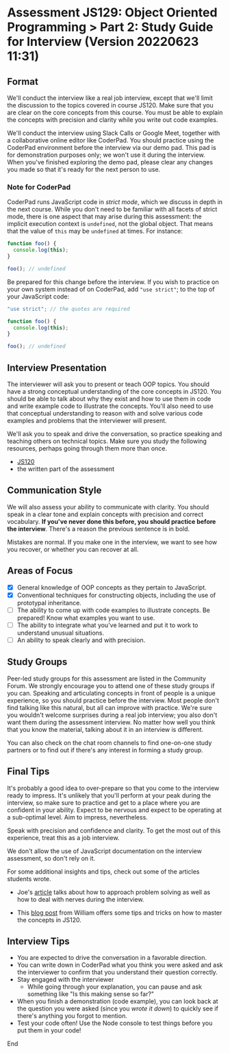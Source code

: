 # Assessment JS129: Object Oriented Programming > Part 2: Study Guide for Interview (Version 20220623 11:31)

## Format

We'll conduct the interview like a real job interview, except that we'll limit the discussion to the topics covered in course JS120. Make sure that you are clear on the core concepts from this course. You must be able to explain the concepts with precision and clarity while you write out code examples.

We'll conduct the interview using Slack Calls or Google Meet, together with a collaborative online editor like CoderPad. You should practice using the CoderPad environment before the interview via our demo pad. This pad is for demonstration purposes only; we won't use it during the interview. When you've finished exploring the demo pad, please clear any changes you made so that it's ready for the next person to use.

### Note for CoderPad

CoderPad runs JavaScript code in *strict mode*, which we discuss in depth in the next course. While you don't need to be familiar with all facets of strict mode, there is one aspect that may arise during this assessment: the implicit execution context is `undefined`, not the global object. That means that the value of `this` may be `undefined` at times. For instance:

```js
function foo() {
  console.log(this);
}

foo(); // undefined
```

Be prepared for this change before the interview. If you wish to practice on your own system instead of on CoderPad, add `"use strict"`; to the top of your JavaScript code:

```js
"use strict"; // the quotes are required

function foo() {
  console.log(this);
}

foo(); // undefined
```

## Interview Presentation

The interviewer will ask you to present or teach OOP topics. You should have a strong conceptual understanding of the core concepts in JS120. You should be able to talk about why they exist and how to use them in code and write example code to illustrate the concepts. You'll also need to use that conceptual understanding to reason with and solve various code examples and problems that the interviewer will present.

We'll ask you to speak and drive the conversation, so practice speaking and teaching others on technical topics. Make sure you study the following resources, perhaps going through them more than once.

- [JS120](https://launchschool.com/courses/f8a4a136)
- the written part of the assessment

## Communication Style

We will also assess your ability to communicate with clarity. You should speak in a clear tone and explain concepts with precision and correct vocabulary. **If you've never done this before, you should practice before the interview**. There's a reason the previous sentence is in bold.

Mistakes are normal. If you make one in the interview, we want to see how you recover, or whether you can recover at all.

## Areas of Focus

- [x] General knowledge of OOP concepts as they pertain to JavaScript.
- [x] Conventional techniques for constructing objects, including the use of prototypal inheritance.
- [ ] The ability to come up with code examples to illustrate concepts. Be prepared! Know what examples you want to use.
- [ ] The ability to integrate what you've learned and put it to work to understand unusual situations.
- [ ] An ability to speak clearly and with precision.

## Study Groups

Peer-led study groups for this assessment are listed in the Community Forum. We strongly encourage you to attend one of these study groups if you can. Speaking and articulating concepts in front of people is a unique experience, so you should practice before the interview. Most people don't find talking like this natural, but all can improve with practice. We're sure you wouldn't welcome surprises during a real job interview; you also don't want them during the assessment interview. No matter how well you think that you know the material, talking about it in an interview is different.

You can also check on the chat room channels to find one-on-one study partners or to find out if there's any interest in forming a study group.

## Final Tips

It's probably a good idea to over-prepare so that you come to the interview ready to impress. It's unlikely that you'll perform at your peak during the interview, so make sure to practice and get to a place where you are confident in your ability. Expect to be nervous and expect to be operating at a sub-optimal level. Aim to impress, nevertheless.

Speak with precision and confidence and clarity. To get the most out of this experience, treat this as a job interview.

We don't allow the use of JavaScript documentation on the interview assessment, so don't rely on it.

For some additional insights and tips, check out some of the articles students wrote.

- Joe's [article](https://medium.com/launch-school/dealing-with-nerves-and-assessments-at-launch-school-7b919c3ee08b) talks about how to approach problem solving as well as how to deal with nerves during the interview.

- This [blog post](https://medium.com/launch-school/my-study-tips-for-the-js129-assessment-646b7f652c9f) from William offers some tips and tricks on how to master the concepts in JS120.

## Interview Tips

- You are expected to drive the conversation in a favorable direction.
- You can write down in CoderPad what you think you were asked and ask the interviewer to confirm that you understand their question correctly.
- Stay engaged with the interviewer
  - While going through your explanation, you can pause and ask something like "Is this making sense so far?"
- When you finish a demonstration (code example), you can look back at the question you were asked (since you *wrote it down*) to quickly see if there's anything you forgot to mention.
- Test your code often! Use the Node console to test things before you put them in your code!

End
